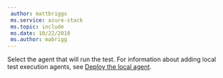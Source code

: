 ```yaml
---
 author: mattbriggs
 ms.service: azure-stack
 ms.topic: include
 ms.date: 10/22/2018
 ms.author: mabrigg
---
```


Select the agent that will run the test. For information about adding local test execution agents, see [Deploy the local agent](../azure-stack-vaas-local-agent.md).
